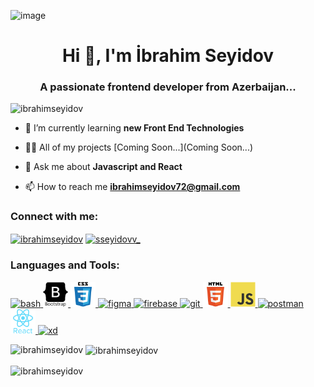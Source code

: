 ![image](https://github.com/ibrahimseyidov/ibrahimseyidov/assets/116645047/5f9b39c8-47bd-43c1-882d-19f4fd2e4e56)

<h1 align="center">Hi 👋, I'm İbrahim Seyidov</h1>
<h3 align="center">A passionate frontend developer from Azerbaijan...</h3>

<p align="left"> <img src="https://komarev.com/ghpvc/?username=ibrahimseyidov&label=Profile%20views&color=b40e0e&style=flat-square" alt="ibrahimseyidov" /> </p>

- 🌱 I’m currently learning **new Front End Technologies**

- 👨‍💻 All of my projects [Coming Soon...](Coming Soon...)

- 💬 Ask me about **Javascript and React**

- 📫 How to reach me **ibrahimseyidov72@gmail.com**

<h3 align="left">Connect with me:</h3>
<p align="left">
<a href="https://linkedin.com/in/ibrahimseyidov" target="blank"><img align="center" src="https://raw.githubusercontent.com/rahuldkjain/github-profile-readme-generator/master/src/images/icons/Social/linked-in-alt.svg" alt="ibrahimseyidov" height="30" width="40" /></a>
<a href="https://instagram.com/sseyidovv_" target="blank"><img align="center" src="https://raw.githubusercontent.com/rahuldkjain/github-profile-readme-generator/master/src/images/icons/Social/instagram.svg" alt="sseyidovv_" height="30" width="40" /></a>
</p>

<h3 align="left">Languages and Tools:</h3>
<p align="left"> <a href="https://www.gnu.org/software/bash/" target="_blank" rel="noreferrer"> <img src="https://www.vectorlogo.zone/logos/gnu_bash/gnu_bash-icon.svg" alt="bash" width="40" height="40"/> </a> <a href="https://getbootstrap.com" target="_blank" rel="noreferrer"> <img src="https://raw.githubusercontent.com/devicons/devicon/master/icons/bootstrap/bootstrap-plain-wordmark.svg" alt="bootstrap" width="40" height="40"/> </a> <a href="https://www.w3schools.com/css/" target="_blank" rel="noreferrer"> <img src="https://raw.githubusercontent.com/devicons/devicon/master/icons/css3/css3-original-wordmark.svg" alt="css3" width="40" height="40"/> </a> <a href="https://www.figma.com/" target="_blank" rel="noreferrer"> <img src="https://www.vectorlogo.zone/logos/figma/figma-icon.svg" alt="figma" width="40" height="40"/> </a> <a href="https://firebase.google.com/" target="_blank" rel="noreferrer"> <img src="https://www.vectorlogo.zone/logos/firebase/firebase-icon.svg" alt="firebase" width="40" height="40"/> </a> <a href="https://git-scm.com/" target="_blank" rel="noreferrer"> <img src="https://www.vectorlogo.zone/logos/git-scm/git-scm-icon.svg" alt="git" width="40" height="40"/> </a> <a href="https://www.w3.org/html/" target="_blank" rel="noreferrer"> <img src="https://raw.githubusercontent.com/devicons/devicon/master/icons/html5/html5-original-wordmark.svg" alt="html5" width="40" height="40"/> </a> <a href="https://developer.mozilla.org/en-US/docs/Web/JavaScript" target="_blank" rel="noreferrer"> <img src="https://raw.githubusercontent.com/devicons/devicon/master/icons/javascript/javascript-original.svg" alt="javascript" width="40" height="40"/> </a> <a href="https://postman.com" target="_blank" rel="noreferrer"> <img src="https://www.vectorlogo.zone/logos/getpostman/getpostman-icon.svg" alt="postman" width="40" height="40"/> </a> <a href="https://reactjs.org/" target="_blank" rel="noreferrer"> <img src="https://raw.githubusercontent.com/devicons/devicon/master/icons/react/react-original-wordmark.svg" alt="react" width="40" height="40"/> </a> <a href="https://www.adobe.com/products/xd.html" target="_blank" rel="noreferrer"> <img src="https://cdn.worldvectorlogo.com/logos/adobe-xd.svg" alt="xd" width="40" height="40"/> </a> </p>

<p><img align="left" src="https://github-readme-stats.vercel.app/api/top-langs?username=ibrahimseyidov&show_icons=true&theme=dracula&locale=en&layout=compact" alt="ibrahimseyidov" /></p>

<p>&nbsp;<img align="center" src="https://github-readme-stats.vercel.app/api?username=ibrahimseyidov&show_icons=true&theme=dark&hide_border=true&locale=en" alt="ibrahimseyidov" /></p>

<p><img align="center" src="https://github-readme-streak-stats.herokuapp.com/?user=ibrahimseyidov&theme=highcontrast" alt="ibrahimseyidov" /></p>

